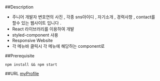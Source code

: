 ##Description
- 주니어 개발자 변호연의 사진 , 각종 sns아이디 , 자기소개 , 경력사항 , contact를 할수 있는 웹사이트 입니다 .
- React 라이브러리를 이용하여 개발 
- styled-component 사용 
- Responsive Website 
- 각 메뉴바 클릭시 각 메뉴에 해당하는 component로 

##Prerequisite
```
npm install && npm start 
```

##URL
[myProfile](https://whoami-hoyeoun.netlify.app/)
